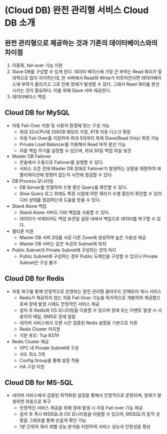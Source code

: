 # (Cloud DB) 완전 관리형 서비스 Cloud DB 소개
## 완전 관리형으로 제공하는 것과 기존의 데이터베이스와의 차이점
1. 이중화, fail-over 기능 지원
2. Slave DB를 구성할 수 있게 된다.
데이터 베이스에 가장 큰 부하는 Read 쿼리가 절대적으로 많이 차지하는데, 한 서버에서 Read와 Write가 이루어진다면 데이터베이스에 부하가 올라가고 그로 인해 장애가 발생할 수 있다. 그래서 Read 쿼리를 분산시키는 것이 중요하다. 이를 위해 Slave 서버 제공한다.
3. 데이터베이스 백업

## Cloud DB for MySQL
- 자동 Fail-Over 지원 및 사용자 환경에 맞는 구성 가능
    - 최대 32vCPU에 256GB 메모리 지원, 6TB 자동 디스크 확장
    - 자동 Fail-Over를 지원하며 최대 5대까지 복제 Slave(Read Only) 확장 가능
    - Private Load Balancer를 이용해서 Read 부하 분산 가능
    - 자동 백업 주기를 설정할 수 있으며, 최대 30일 백업 파일 보관
- Master DB Failover
    - 콘솔에서 수동으로 Failover를 실행할 수 있다.
    - 서비스 오픈 전에 Master DB 장애로 Failover가 발생하는 상황을 재현하여 애플리케이션에 영향이 없는지 사전에 점검할 수 있다.
- DB Process 모니터링
    - DB Server를 연결하여 수행 중인 Query를 확인할 수 있다.
    - Slow Query 로그 외에도 특정 시점에 어떤 쿼리가 수행 중인지 확인할 수 있어 디비 상태를 점검하는데 도움을 받을 수 있다.
- Stand Alone 백업
    - Stand Alone 서버도 디비 백업을 사용할 수 있다.
    - 데이터가 삭제되어도 백업 보관일 설정 내에서 백업으로 데이터를 복구할 수 있다.
- 멀티존 지원
    - Master DB 서버 2대를 서로 다른 Zone에 생성하여 높은 가용성 제공
    - Master DB 서버는 같은 속성의 Subnet에 위치
- Public Subnet과 Private Subnet에 구성하는 것의 차이
    - Public Subnet에 구성하는 경우 Public 도메인을 구성할 수 있으나 Private Subnet은 구성 불가

## Cloud DB for Redis
- 자동 복구를 통해 안정적으로 운영되는 완전 관리형 클라우드 인메모리 캐시 서비스
    - Redis가 제공하지 않는 자동 Fail-Over 기능을 독자적으로 개발하여 제공함으로써 장애 발생 시에도 안정적인 서비스 제공
    - 설치 후 Redis와 OS 모니터링을 이용할 수 있으며 장애 또는 이벤트 발생 시 사용자의 메일, SMS로 장애 알람
    - 네이버 서비스에서 오랜 시간 검증된 Redis 설정을 기본으로 지원
    - Redis Cluster 미지원
    - 기본 포트: Tcp 6379
- Redis Cluster 제공
    - VPC 내 Private Subnet에 구성
    - 샤드 최소 3개
    - Config Group을 통해 설정 적용
    - HA 구성 지원

## Cloud DB for MS-SQL
- 네이버 서비스에서 검증된 최적화된 설정을 통해서 안정적으로 운영되며, 장애가 발생하면 자동으로 복구
    - 안정적인 서비스 제공을 위해 장애 발생 시 자동 Fail-over 기능 제공
    - 설치 후 즉시 MSSQL과 OS 모니터링을 이용할 수 있으며, MSSQL의 동작 상황을 그래프를 통해 손쉽게 확인 가능
    - 1분 단위의 쿼리 레벨 성능 분석을 지원하여 서비스 성능과 안정성을 향상